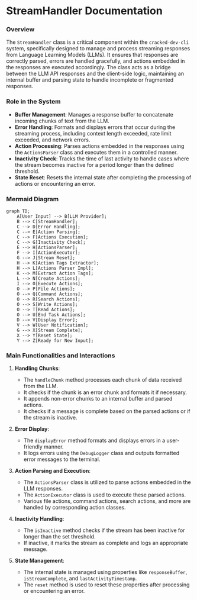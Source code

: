 StreamHandler Documentation
===========================

### Overview

The `StreamHandler` class is a critical component within the `cracked-dev-cli` system, specifically designed to manage and process streaming responses from Language Learning Models (LLMs). It ensures that responses are correctly parsed, errors are handled gracefully, and actions embedded in the responses are executed accordingly. The class acts as a bridge between the LLM API responses and the client-side logic, maintaining an internal buffer and parsing state to handle incomplete or fragmented responses.

### Role in the System

- **Buffer Management**: Manages a response buffer to concatenate incoming chunks of text from the LLM.
- **Error Handling**: Formats and displays errors that occur during the streaming process, including context length exceeded, rate limit exceeded, and network errors.
- **Action Processing**: Parses actions embedded in the responses using the `ActionsParser` class and executes them in a controlled manner.
- **Inactivity Check**: Tracks the time of last activity to handle cases where the stream becomes inactive for a period longer than the defined threshold.
- **State Reset**: Resets the internal state after completing the processing of actions or encountering an error.

### Mermaid Diagram

```mermaid
graph TD;
    A[User Input] --> B[LLM Provider];
    B --> C[StreamHandler];
    C --> D[Error Handling];
    C --> E[Action Parsing];
    C --> F[Actions Execution];
    C --> G[Inactivity Check];
    E --> H[ActionsParser];
    F --> I[ActionExecutor];
    G --> J[Stream Reset];
    H --> K[Action Tags Extractor];
    H --> L[Actions Parser Impl];
    K --> M[Extract Action Tags];
    L --> N[Create Actions];
    I --> O[Execute Actions];
    O --> P[File Actions];
    O --> Q[Command Actions];
    O --> R[Search Actions];
    O --> S[Write Actions];
    O --> T[Read Actions];
    O --> U[End Task Actions];
    D --> V[Display Error];
    V --> W[User Notification];
    G --> X[Stream Complete];
    X --> Y[Reset State];
    Y --> Z[Ready for New Input];
```

### Main Functionalities and Interactions

1. **Handling Chunks**:
   - The `handleChunk` method processes each chunk of data received from the LLM.
   - It checks if the chunk is an error chunk and formats it if necessary.
   - It appends non-error chunks to an internal buffer and parsed actions.
   - It checks if a message is complete based on the parsed actions or if the stream is inactive.

2. **Error Display**:
   - The `displayError` method formats and displays errors in a user-friendly manner.
   - It logs errors using the `DebugLogger` class and outputs formatted error messages to the terminal.

3. **Action Parsing and Execution**:
   - The `ActionsParser` class is utilized to parse actions embedded in the LLM responses.
   - The `ActionExecutor` class is used to execute these parsed actions.
   - Various file actions, command actions, search actions, and more are handled by corresponding action classes.

4. **Inactivity Handling**:
   - The `isInactive` method checks if the stream has been inactive for longer than the set threshold.
   - If inactive, it marks the stream as complete and logs an appropriate message.

5. **State Management**:
   - The internal state is managed using properties like `responseBuffer`, `isStreamComplete`, and `lastActivityTimestamp`.
   - The `reset` method is used to reset these properties after processing or encountering an error.